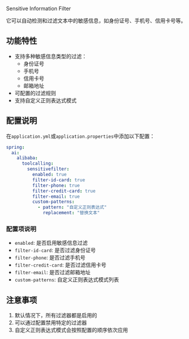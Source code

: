 Sensitive Information Filter

它可以自动检测和过滤文本中的敏感信息，如身份证号、手机号、信用卡号等。

## 功能特性

- 支持多种敏感信息类型的过滤：
  - 身份证号
  - 手机号
  - 信用卡号
  - 邮箱地址
- 可配置的过滤规则
- 支持自定义正则表达式模式

## 配置说明

在`application.yml`或`application.properties`中添加以下配置：

```yaml
spring:
  ai:
    alibaba:
      toolcalling:
        sensitivefilter:
          enabled: true
          filter-id-card: true
          filter-phone: true
          filter-credit-card: true
          filter-email: true
          custom-patterns:
            - pattern: "自定义正则表达式"
              replacement: "替换文本"
```

### 配置项说明

- `enabled`: 是否启用敏感信息过滤
- `filter-id-card`: 是否过滤身份证号
- `filter-phone`: 是否过滤手机号
- `filter-credit-card`: 是否过滤信用卡号
- `filter-email`: 是否过滤邮箱地址
- `custom-patterns`: 自定义正则表达式模式列表

## 注意事项

1. 默认情况下，所有过滤器都是启用的
2. 可以通过配置禁用特定的过滤器
3. 自定义正则表达式模式会按照配置的顺序依次应用